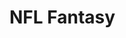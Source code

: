 # NFL Fantasy

[ESPN API]: <https://github.com/cwendt94/espn-api>

[Yahoo! Fantasy API]: <https://github.com/spilchen/yahoo_fantasy_api>
